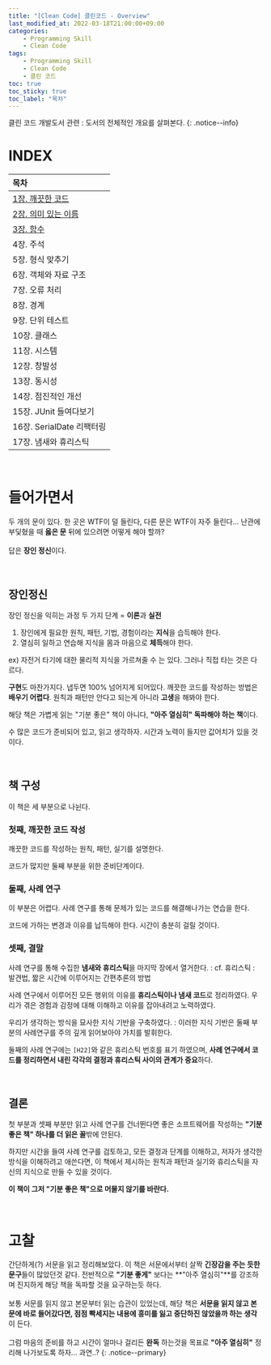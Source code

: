 ```yaml
---
title: "[Clean Code] 클린코드 - Overview"
last_modified_at: 2022-03-18T21:00:00+09:00
categories:
    - Programming Skill
    - Clean Code
tags:
    - Programming Skill
    - Clean Code
    - 클린 코드
toc: true
toc_sticky: true
toc_label: "목차"
---
```


클린 코드 개발도서 관련 : 도서의 전체적인 개요를 살펴본다.
{: .notice--info}

# INDEX

| 목차                                                               |
|:-----------------------------------------------------------------|
| [1장. 깨끗한 코드](/programming%20skill/clean%20code/clean-code-01/)   |
| [2장. 의미 있는 이름](/programming%20skill/clean%20code/clean-code-02/) |
| [3장. 함수](/programming%20skill/clean%20code/clean-code-03/)       |
| 4장. 주석                                                           |
| 5장. 형식 맞추기                                                       |
| 6장. 객체와 자료 구조                                                    |
| 7장. 오류 처리                                                        |
| 8장. 경계                                                           |
| 9장. 단위 테스트                                                       |
| 10장. 클래스                                                         |
| 11장. 시스템                                                         |
| 12장. 창발성                                                         |
| 13장. 동시성                                                         |
| 14장. 점진적인 개선                                                     |
| 15장. JUnit 들여다보기                                                 |
| 16장. SerialDate 리팩터링                                             |
| 17장. 냄새와 휴리스틱                                                    |


<br>

# 들어가면서

두 개의 문이 있다. 한 곳은 WTF이 덜 들린다, 다른 문은 WTF이 자주 들린다...
난관에 부딫혔을 때 **옳은 문** 뒤에 있으려면 어떻게 해야 할까?
<br>
<br>
답은 **장인 정신**이다.

<br>

## 장인정신

장인 정신을 익히는 과정 두 가지 단계 = **이론**과 **실전**

1. 장인에게 필요한 원칙, 패턴, 기법, 경험이라는 **지식**을 습득해야 한다.
2. 열심히 일하고 연습해 지식을 몸과 마음으로 **체득**해야 한다.

ex) 자전거 타기에 대한 물리적 지식을 가르쳐줄 수 는 있다. 그러나 직접 타는 것은 다르다.

**구현**도 마찬가지다. 냅두면 100% 넘어지게 되어있다. 깨끗한 코드를 작성하는 방법은 **배우기 어렵다**. 원칙과 패턴만 안다고 되는게 아니라 **고생**을 해봐야 한다.

해당 책은 가볍게 읽는 "기분 좋은" 책이 아니다, **"아주 열심히" 독파해야 하는 책**이다.

수 많은 코드가 준비되어 있고, 읽고 생각하자. 시간과 노력이 들지만 값어치가 있을 것이다.

<br>

## 책 구성

이 책은 세 부분으로 나뉜다.

### 첫째, 깨끗한 코드 작성

깨끗한 코드를 작성하는 원칙, 패턴, 실기를 설명한다.

코드가 많지만 둘째 부분을 위한 준비단계이다.

### 둘째, 사례 연구

이 부분은 어렵다. 사례 연구를 통해 문제가 있는 코드를 해결해나가는 연습을 한다.

코드에 가하는 변경과 이유를 납득해야 한다. 시간이 충분히 걸릴 것이다.

### 셋째, 결말

사례 연구를 통해 수집한 **냄새와 휴리스틱**을 마지막 장에서 열거한다.
: cf. 휴리스틱 : 발견법, 짧은 시간에 이루어지는 간편추론의 방법

사례 연구에서 이루어진 모든 행위의 이유를 **휴리스틱이나 냄새 코드**로 정리하였다. 우리가 겪은 경험과 감정에 대해 이해하고 이유를 잡아내려고 노력하였다.

우리가 생각하는 방식을 묘사한 지식 기반을 구축하였다.
: 이러한 지식 기반은 둘째 부분의 사례연구를 주의 깊게 읽어보아야 가치를 발휘한다.

둘째의 사례 연구에는 `[H22]`와 같은 휴리스틱 번호를 표기 하였으며, **사례 연구에서 코드를 정리하면서 내린 각각의 결정과 휴리스틱 사이의 관계가 중요**하다.

<br>

## 결론

첫 부분과 셋째 부분만 읽고 사례 연구를 건너뛴다면 좋은 소프트웨어를 작성하는 **"기분 좋은 책" 하나를 더 읽은 꼴**밖에 안된다.

하지만 시간을 들여 사례 연구를 검토하고, 모든 결정과 단계를 이해하고, 저자가 생각한 방식을 이해하려고 애쓴다면, 이 책에서 제시하는 원칙과 패턴과 실기와 휴리스틱을 자신의 지식으로 만들 수 있을 것이다.

**이 책이 그저 "기분 좋은 책"으로 머물지 않기를 바란다.**

<br>

# 고찰

간단하게(?) 서문을 읽고 정리해보았다. 이 책은 서문에서부터 살짝 **긴장감을 주는 듯한 문구**들이 많았던것 같다. 전반적으로 **"기분 좋게"** 보다는 **"아주 열심히"**를 강조하며 진지하게 해당 책을 독파할 것을 요구하는듯 하다.
<br>
<br>
보통 서문를 읽지 않고 본문부터 읽는 습관이 있었는데, 해당 책은 **서문을 읽지 않고 본문에 바로 들어갔다면, 점점 빡세지는 내용에 흥미를 잃고 중단하진 않았을까 하는 생각**이 든다.
<br>
<br>
그럼 마음의 준비를 하고 시간이 얼마나 걸리든 **완독** 하는것을 목표로 **"아주 열심히"** 정리해 나가보도록 하자... 과연..?
{: .notice--primary}